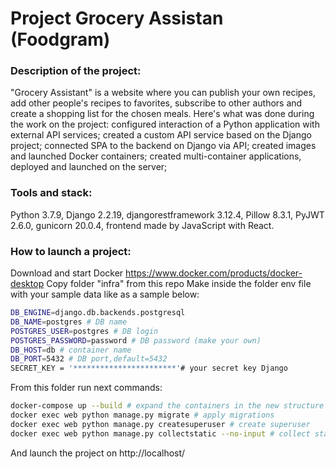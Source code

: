 # Project Grocery Assistan (Foodgram)
### Description of the project:
"Grocery Assistant" is a website where you can publish your own recipes, add other people's recipes to favorites, subscribe to other authors and create a shopping list for the chosen meals. Here's what was done during the work on the project:
configured interaction of a Python application with external API services;
created a custom API service based on the Django project;
connected SPA to the backend on Django via API;
created images and launched Docker containers;
created multi-container applications, deployed and launched on the server;
### Tools and stack:
Python 3.7.9, Django 2.2.19, djangorestframework 3.12.4, Pillow 8.3.1, PyJWT 2.6.0, gunicorn 20.0.4,
frontend  made by JavaScript  with React.
### How to launch a project:
Download and start Docker 
https://www.docker.com/products/docker-desktop
Copy folder "infra" from this  repo 
Make inside the folder env file  with your sample data  like as a sample below:
```sh
DB_ENGINE=django.db.backends.postgresql 
DB_NAME=postgres # DB name 
POSTGRES_USER=postgres # DB login
POSTGRES_PASSWORD=password # DB password (make your own)
DB_HOST=db # container name
DB_PORT=5432 # DB port,default=5432
SECRET_KEY = '***********************'# your secret key Django
```
From this folder run next commands:
```sh
docker-compose up --build # expand the containers in the new structure
docker exec web python manage.py migrate # apply migrations
docker exec web python manage.py createsuperuser # create superuser
docker exec web python manage.py collectstatic --no-input # collect static
```
And launch the project on  http://localhost/
